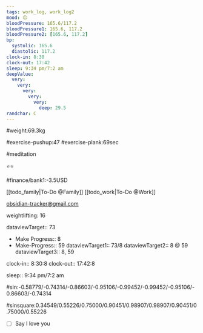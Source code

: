 ```yaml
---
tags: work_log, work_log2
mood: 😐
bloodPressure: 165.6/117.2
bloodPressure1: 165.6, 117.2
bloodPressure2: [165.6, 117.2]
bp:
  systolic: 165.6
  diastolic: 117.2
clock-in: 8:30
clock-out: 17:42
sleep: 9:34 pm/7:2 am
deepValue:
  very:
    very:
      very:
        very:
          very:
            deep: 29.5
randchar: C
---
```


#weight:69.3kg

#exercise-pushup:47
#exercise-plank:69sec

#meditation

⭐⭐

#finance/bank1:-3.5USD

[[todo_family|To-Do @Family]]
[[todo_work|To-Do @Work]]

obsidian-tracker@gmail.com

weightlifting: 16

dataviewTarget:: 73

- Make Progress:: 8
- Make-Progress:: 59
  dataviewTarget1:: 73/8
  dataviewTarget2:: 8 @ 59
  dataviewTarget3:: 8, 59

clock-in:: 8:30:8
clock-out:: 17:42:8

sleep:: 9:34 pm/7:2 am

#sin:-0.58779/-0.74314/-0.86603/-0.95106/-0.99452/-0.99452/-0.95106/-0.86603/-0.74314

#sinsquare:0.34549/0.55226/0.75000/0.90451/0.98907/0.98907/0.90451/0.75000/0.55226

- [ ] Say I love you
